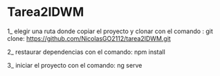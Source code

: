 # Tarea2IDWM

1_ elegir una ruta donde copiar el proyecto y clonar con el comando : git clone: https://github.com/NicolasGO2112/tarea2IDWM.git

2_ restaurar dependencias con el comando: npm install

3_ iniciar el proyecto con el comando: ng serve